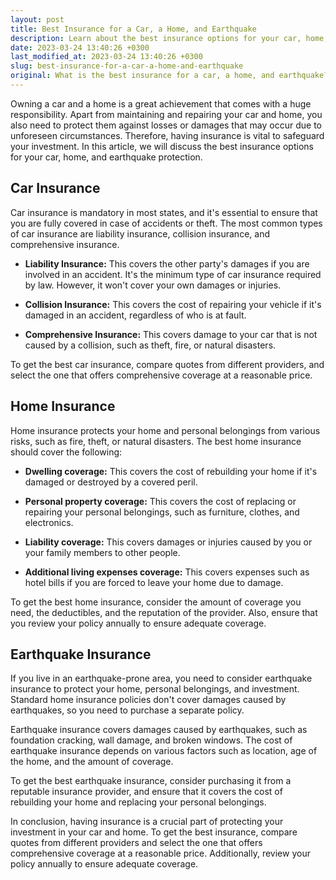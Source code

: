 ```yaml
---
layout: post
title: Best Insurance for a Car, a Home, and Earthquake
description: Learn about the best insurance options for your car, home, and to protect against earthquakes.
date: 2023-03-24 13:40:26 +0300
last_modified_at: 2023-03-24 13:40:26 +0300
slug: best-insurance-for-a-car-a-home-and-earthquake
original: What is the best insurance for a car, a home, and earthquake?
---
```

Owning a car and a home is a great achievement that comes with a huge responsibility. Apart from maintaining and repairing your car and home, you also need to protect them against losses or damages that may occur due to unforeseen circumstances. Therefore, having insurance is vital to safeguard your investment. In this article, we will discuss the best insurance options for your car, home, and earthquake protection.

## Car Insurance

Car insurance is mandatory in most states, and it's essential to ensure that you are fully covered in case of accidents or theft. The most common types of car insurance are liability insurance, collision insurance, and comprehensive insurance.

- **Liability Insurance:** This covers the other party's damages if you are involved in an accident. It's the minimum type of car insurance required by law. However, it won't cover your own damages or injuries.

- **Collision Insurance:** This covers the cost of repairing your vehicle if it's damaged in an accident, regardless of who is at fault.

- **Comprehensive Insurance:** This covers damage to your car that is not caused by a collision, such as theft, fire, or natural disasters.

To get the best car insurance, compare quotes from different providers, and select the one that offers comprehensive coverage at a reasonable price.

## Home Insurance

Home insurance protects your home and personal belongings from various risks, such as fire, theft, or natural disasters. The best home insurance should cover the following:

- **Dwelling coverage:** This covers the cost of rebuilding your home if it's damaged or destroyed by a covered peril.

- **Personal property coverage:** This covers the cost of replacing or repairing your personal belongings, such as furniture, clothes, and electronics.

- **Liability coverage:** This covers damages or injuries caused by you or your family members to other people.

- **Additional living expenses coverage:** This covers expenses such as hotel bills if you are forced to leave your home due to damage.

To get the best home insurance, consider the amount of coverage you need, the deductibles, and the reputation of the provider. Also, ensure that you review your policy annually to ensure adequate coverage.

## Earthquake Insurance

If you live in an earthquake-prone area, you need to consider earthquake insurance to protect your home, personal belongings, and investment. Standard home insurance policies don't cover damages caused by earthquakes, so you need to purchase a separate policy.

Earthquake insurance covers damages caused by earthquakes, such as foundation cracking, wall damage, and broken windows. The cost of earthquake insurance depends on various factors such as location, age of the home, and the amount of coverage.

To get the best earthquake insurance, consider purchasing it from a reputable insurance provider, and ensure that it covers the cost of rebuilding your home and replacing your personal belongings.

In conclusion, having insurance is a crucial part of protecting your investment in your car and home. To get the best insurance, compare quotes from different providers and select the one that offers comprehensive coverage at a reasonable price. Additionally, review your policy annually to ensure adequate coverage.